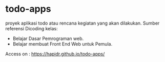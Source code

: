 # todo-apps
proyek aplikasi todo atau rencana kegiatan yang akan dilakukan.
Sumber referensi Dicoding kelas: 
  - Belajar Dasar Pemrograman web.
  - Belajar membuat Front End Web untuk Pemula.

Access on : https://hapidr.github.io/todo-apps/
